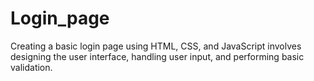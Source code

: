 # Login_page
Creating a basic login page using HTML, CSS, and JavaScript involves designing the user interface, handling user input, and performing basic validation. 
